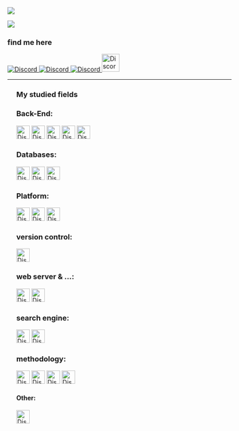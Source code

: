 ![](https://komarev.com/ghpvc/?username=behzad-azadi2693)
<p>
    <img src='https://github-readme-stats.vercel.app/api?username=behzad-azadi2693&show_icons=true&theme=gotham'>
</p>
<h3>find me here</h3>
<div>
    <div class="row">
        <a href='mailto:behzad.azadi2693@gmail.com'>
            <img alt="Discord" src="https://img.shields.io/badge/GMAIL-ab373c.svg?style=for-the-badge&logo=gmail&logoColor=orange">
        </a>
        <a href='https://wa.me/+989032627632'>
            <img alt="Discord" src="https://img.shields.io/badge/TELEGRAM-dcf3dc.svg?style=for-the-badge&logo=telegram&logoColor=orange">
        </a>
        <a href='https://telegram.me/behzad_azadi2693'>
            <img alt="Discord" src="https://img.shields.io/badge/WHATSAPP-3cab37.svg?style=for-the-badge&logo=whatsapp&logoColor=green">
        </a>
        <a href="https://jobinja.ir/user/MQ-4274691"> 
            <img  style="height:40px;" alt="Discord" src="https://img.shields.io/badge/my resume-305e8c.svg?style=for-the-badge&logo=resume&logoColor=green">
        </a>
    </div>
</div>
<hr>
<div>
    <div style="margin: 20px;">
    <h3>My studied fields</h3>
    <h3>Back-End:</h3>
        <img style="height:30px;" alt="Discord" src="https://img.shields.io/badge/Python-030903.svg?style=flat&logo=python&logoColor=yellow">
        <img style="height:30px;" alt="Discord" src="https://img.shields.io/badge/Django-030903.svg?style=flat&logo=django&logoColor=green">
        <img style="height:30px;" alt="Discord" src="https://img.shields.io/badge/FastAPI-030903.svg?style=flat&logo=fastapi&logoColor=green">
        <img style="height:30px;" alt="Discord" src="https://img.shields.io/badge/DjangoRestFrameWork-030903.svg?style=flat&logo=django&logoColor=white">
        <img style="height:30px;" alt="Discord" src="https://img.shields.io/badge/Celery-030903.svg?style=flat&logo=celery&logoColor=green">
    <h3>Databases:</h3>
        <img style="height:30px;" alt="Discord" src="https://img.shields.io/badge/PostgreSQL-030903.svg?style=flat&logo=postgresql&logoColor=blue">
        <img style="height:30px;" alt="Discord" src="https://img.shields.io/badge/MongoDB-030903.svg?style=flat&logo=mongodb&logoColor=green">
        <img style="height:30px;" alt="Discord" src="https://img.shields.io/badge/Redis-030903.svg?style=plasic&logo=redis&logoColor=red">
    <h3>Platform:</h3>
        <img style="height:30px;" alt="Discord" src="https://img.shields.io/badge/ubuntu-030903.svg?style=flat&logo=Ubuntu&logoColor=orange">
        <img style="height:30px;" alt="Discord" src="https://img.shields.io/badge/Bash%20Script-030903?style=for-the-badge&logo=GNU%20Bash&logoColor=white">
        <img style="height:30px;" alt="Discord" src="https://img.shields.io/badge/Docker-030903.svg?style=plasic&logo=docker&logoColor=blue">
    <h3>version control:</h3>
        <img style="height:30px;" alt="Discord" src="https://img.shields.io/badge/Git-030903.svg?style=plasic&logo=git&logoColor=orange">
    <h3>web server & ...:</h3>
        <img style="height:30px;" alt="Discord" src="https://img.shields.io/badge/Nginx-030903.svg?style=plasic&logo=nginx&logoColor=green">
        <img style="height:30px;" alt="Discord" src="https://img.shields.io/badge/Uwsgi-030903.svg?style=plasic&logo=Uwsgi&logoColor=green">
    <h3>search engine:</h3>
        <img style="height:30px;" alt="Discord" src="https://img.shields.io/badge/ElasticSearch-030903.svg?style=plasic&logo=elasticsearch&logoColor=white">
        <img style="height:30px;" alt="Discord" src="https://img.shields.io/badge/Haystack-030903.svg?style=plasic&logo=haystack&logoColor=white">
    <h3>methodology:</h3>
        <img style="height:30px;" alt="Discord" src="https://img.shields.io/badge/Microservices-030903.svg?style=plasic&logo=microservices&logoColor=aqua">
        <img style="height:30px;" alt="Discord" src="https://img.shields.io/badge/DevOps-030903.svg?style=flat&logo=devops&logoColor=orange">
        <img style="height:30px;" alt="Discord" src="https://img.shields.io/badge/Scrum-030903.svg?style=flat&logo=scrum&logoColor=orange">
        <img style="height:30px;" alt="Discord" src="https://img.shields.io/badge/Agile-030903.svg?style=plasic&logo=agile&logoColor=blue">
    <h4>Other:</h4>
        <img style="height:30px;" alt="Discord" src="https://img.shields.io/badge/UnitTest-030903.svg?style=plasic&logo=unittest&logoColor=aqua">
    </div>
</div>














